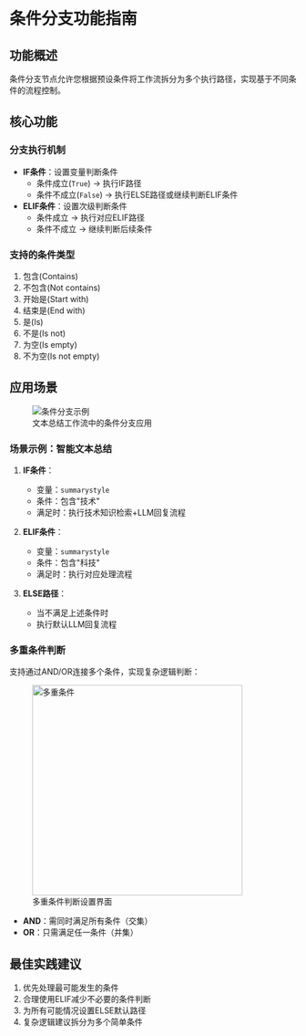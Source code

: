 # 条件分支功能指南

## 功能概述

条件分支节点允许您根据预设条件将工作流拆分为多个执行路径，实现基于不同条件的流程控制。

## 核心功能

### 分支执行机制
- **IF条件**：设置变量判断条件
  - 条件成立(`True`) → 执行IF路径
  - 条件不成立(`False`) → 执行ELSE路径或继续判断ELIF条件
- **ELIF条件**：设置次级判断条件
  - 条件成立 → 执行对应ELIF路径
  - 条件不成立 → 继续判断后续条件

### 支持的条件类型
1. 包含(Contains)
2. 不包含(Not contains)  
3. 开始是(Start with)
4. 结束是(End with) 
5. 是(Is)
6. 不是(Is not)
7. 为空(Is empty)
8. 不为空(Is not empty)

## 应用场景

<!-- 这里有图片 -->
<figure><img src="../../../.gitbook/assets/zh-if-else-elif.png" alt="条件分支示例"><figcaption>文本总结工作流中的条件分支应用</figcaption></figure>

### 场景示例：智能文本总结

1. **IF条件**：
   - 变量：`summarystyle`
   - 条件：包含"技术"
   - 满足时：执行技术知识检索+LLM回复流程

2. **ELIF条件**：
   - 变量：`summarystyle`  
   - 条件：包含"科技"
   - 满足时：执行对应处理流程

3. **ELSE路径**：
   - 当不满足上述条件时
   - 执行默认LLM回复流程

### 多重条件判断

支持通过AND/OR连接多个条件，实现复杂逻辑判断：

<!-- 这里有图片 -->
<figure><img src="../../../.gitbook/assets/image (73).png" alt="多重条件" width="369"><figcaption>多重条件判断设置界面</figcaption></figure>

- **AND**：需同时满足所有条件（交集）
- **OR**：只需满足任一条件（并集）

## 最佳实践建议

1. 优先处理最可能发生的条件
2. 合理使用ELIF减少不必要的条件判断
3. 为所有可能情况设置ELSE默认路径
4. 复杂逻辑建议拆分为多个简单条件